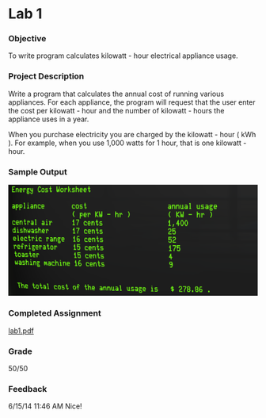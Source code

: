 Lab 1
======

### Objective

To write program calculates kilowatt - hour electrical appliance usage.

### Project Description

Write a program that calculates the annual cost of running various appliances.  For each appliance, the program will request that the user enter the cost per kilowatt - hour and the number of kilowatt - hours the appliance uses in a year.

When you purchase electricity you are charged by the kilowatt - hour ( kWh ).  For example, when you use 1,000 watts for 1 hour, that is one kilowatt - hour.

### Sample Output

![Sample Output](output.png)

### Completed Assignment

[lab1.pdf](lab1.pdf)

### Grade

50/50

### Feedback

6/15/14 11:46 AM
Nice!

